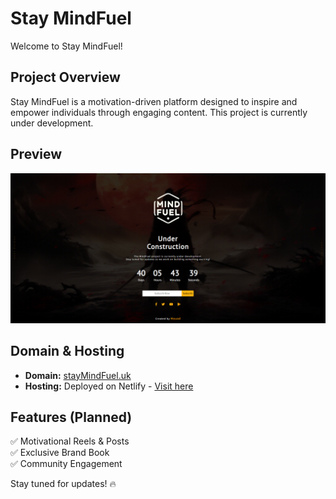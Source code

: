# Stay MindFuel

Welcome to Stay MindFuel! 

## Project Overview
Stay MindFuel is a motivation-driven platform designed to inspire and empower individuals through engaging content. This project is currently under development.

## Preview
![Coming Soon](https://github.com/ouaarab-mouad/MindFuel/blob/main/Sreen%20of%20the%20Page.png)

## Domain & Hosting
- **Domain:** [stayMindFuel.uk](https://stayMindFuel.uk)  
- **Hosting:** Deployed on Netlify - [Visit here](https://mindfuel.netlify.app/)

## Features (Planned)
✅ Motivational Reels & Posts  
✅ Exclusive Brand Book  
✅ Community Engagement  

Stay tuned for updates! 🔥
